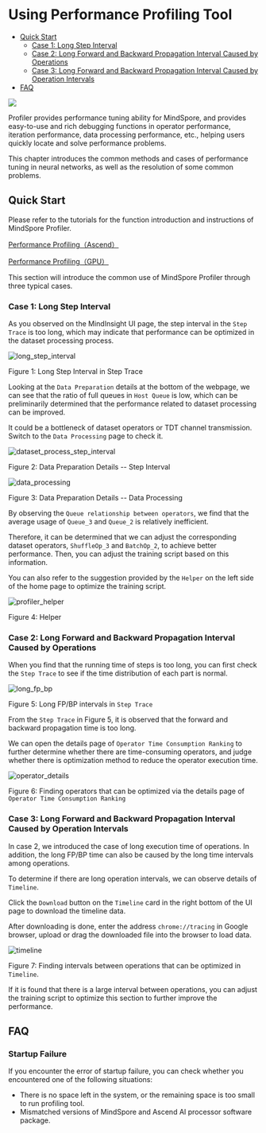 # Using Performance Profiling Tool

<!-- TOC -->

- [Quick Start](#quick-start)
    - [Case 1: Long Step Interval](#case-1-long-step-interval)
    - [Case 2: Long Forward and Backward Propagation Interval Caused by Operations](#case-2-long-forward-and-backward-propagation-interval-caused-by-operations)
    - [Case 3: Long Forward and Backward Propagation Interval Caused by Operation Intervals](#case-3-long-forward-and-backward-propagation-interval-caused-by-operation-intervals)
- [FAQ](#faq)

<!-- /TOC -->

<a href="https://gitee.com/mindspore/docs/blob/r1.2/docs/migration_guide/source_en/performance_optimization.md" target="_blank"><img src="./_static/logo_source.png"></a>

Profiler provides performance tuning ability for MindSpore, and provides easy-to-use and rich debugging functions in operator performance, iteration performance, data processing performance, etc., helping users quickly locate and solve performance problems.

This chapter introduces the common methods and cases of performance tuning in neural networks, as well as the resolution of some common problems.

## Quick Start

Please refer to the tutorials for the function introduction and instructions of MindSpore Profiler.

[Performance Profiling（Ascend）](https://www.mindspore.cn/tutorial/training/en/r1.2/advanced_use/performance_profiling_ascend.html)

[Performance Profiling（GPU）](https://www.mindspore.cn/tutorial/training/en/r1.2/advanced_use/performance_profiling_gpu.html)

This section will introduce the common use of MindSpore Profiler through three typical cases.

### Case 1: Long Step Interval

As you observed on the MindInsight UI page, the step interval in the ```Step Trace``` is too long, which may indicate that performance can be optimized in the dataset processing process.

![long_step_interval](images/profiler_case1_long_step_interval.png)

Figure 1: Long Step Interval in Step Trace

Looking at the ```Data Preparation``` details at the bottom of the webpage, we can see that the ratio of full queues in ```Host Queue``` is low, which can be preliminarily determined that the performance related to dataset processing can be improved.

It could be a bottleneck of dataset operators or TDT channel transmission. Switch to the ```Data Processing``` page to check it.

![dataset_process_step_interval](images/profiler_case1_dataset_process_step_interval.png)

Figure 2: Data Preparation Details -- Step Interval

![data_processing](images/profiler_case1_data_processing.png)

Figure 3: Data Preparation Details -- Data Processing

By observing the ```Queue relationship between operators```, we find that the average usage of ```Queue_3``` and ```Queue_2``` is relatively inefficient.

Therefore, it can be determined that we can adjust the corresponding dataset operators, ```ShuffleOp_3``` and ```BatchOp_2```, to achieve better performance. Then, you can adjust the training script based on this information.

You can also refer to the suggestion provided by the ```Helper``` on the left side of the home page to optimize the training script.

![profiler_helper](images/profiler_case1_helper.png)

Figure 4: Helper

### Case 2: Long Forward and Backward Propagation Interval Caused by Operations

When you find that the running time of steps is too long, you can first check the ```Step Trace``` to see if the time distribution of each part is normal.

![long_fp_bp](images/profiler_case2_long_fp_bp.png)

Figure 5: Long FP/BP intervals in ```Step Trace```

From the ```Step Trace``` in Figure 5, it is observed that the forward and backward propagation time is too long.

We can open the details page of ```Operator Time Consumption Ranking``` to further determine whether there are time-consuming operators, and judge whether there is optimization method to reduce the operator execution time.

![operator_details](images/profiler_case2_operator_details.png)

Figure 6: Finding operators that can be optimized via the details page of ```Operator Time Consumption Ranking```

### Case 3: Long Forward and Backward Propagation Interval Caused by Operation Intervals

In case 2, we introduced the case of long execution time of operations. In addition, the long FP/BP time can also be caused by the long time intervals among operations.

To determine if there are long operation intervals, we can observe details of ```Timeline```.

Click the ```Download``` button on the ```Timeline``` card in the right bottom of the UI page to download the timeline data.

After downloading is done, enter the address ```chrome://tracing``` in Google browser, upload or drag the downloaded file into the browser to load data.

![timeline](images/profiler_case3_timeline.png)

Figure 7: Finding intervals between operations that can be optimized in ```Timeline```.

If it is found that there is a large interval between operations, you can adjust the training script to optimize this section to further improve the performance.

## FAQ

### Startup Failure

If you encounter the error of startup failure, you can check whether you encountered one of the following situations:

- There is no space left in the system, or the remaining space is too small to run profiling tool.
- Mismatched versions of MindSpore and Ascend AI processor software package.
